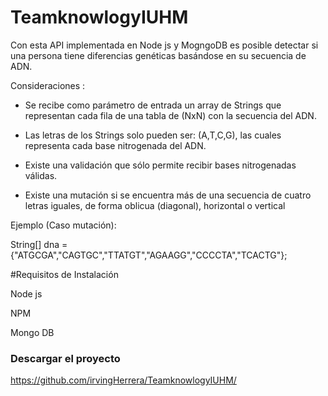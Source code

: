 # TeamknowlogyIUHM

Con esta API implementada en Node js y MogngoDB es posible detectar si una persona tiene diferencias genéticas basándose en su secuencia de ADN. 

Consideraciones :

- Se recibe como parámetro de entrada un array de Strings que representan cada fila de una tabla
de (NxN) con la secuencia del ADN.

- Las letras de los Strings solo pueden ser: (A,T,C,G), las cuales representa cada base nitrogenada del ADN.

- Existe una validación que sólo permite recibir bases nitrogenadas válidas.

- Existe una mutación si se encuentra más de una secuencia de cuatro letras iguales, de forma oblicua (diagonal), horizontal o vertical

Ejemplo (Caso mutación):

String[] dna = {"ATGCGA","CAGTGC","TTATGT","AGAAGG","CCCCTA","TCACTG"};


#Requisitos de Instalación

Node js

NPM

Mongo DB


### Descargar el proyecto
https://github.com/irvingHerrera/TeamknowlogyIUHM/
